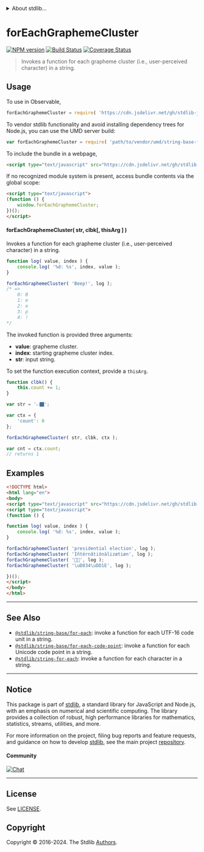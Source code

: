 <!--

@license Apache-2.0

Copyright (c) 2023 The Stdlib Authors.

Licensed under the Apache License, Version 2.0 (the "License");
you may not use this file except in compliance with the License.
You may obtain a copy of the License at

   http://www.apache.org/licenses/LICENSE-2.0

Unless required by applicable law or agreed to in writing, software
distributed under the License is distributed on an "AS IS" BASIS,
WITHOUT WARRANTIES OR CONDITIONS OF ANY KIND, either express or implied.
See the License for the specific language governing permissions and
limitations under the License.

-->


<details>
  <summary>
    About stdlib...
  </summary>
  <p>We believe in a future in which the web is a preferred environment for numerical computation. To help realize this future, we've built stdlib. stdlib is a standard library, with an emphasis on numerical and scientific computation, written in JavaScript (and C) for execution in browsers and in Node.js.</p>
  <p>The library is fully decomposable, being architected in such a way that you can swap out and mix and match APIs and functionality to cater to your exact preferences and use cases.</p>
  <p>When you use stdlib, you can be absolutely certain that you are using the most thorough, rigorous, well-written, studied, documented, tested, measured, and high-quality code out there.</p>
  <p>To join us in bringing numerical computing to the web, get started by checking us out on <a href="https://github.com/stdlib-js/stdlib">GitHub</a>, and please consider <a href="https://opencollective.com/stdlib">financially supporting stdlib</a>. We greatly appreciate your continued support!</p>
</details>

# forEachGraphemeCluster

[![NPM version][npm-image]][npm-url] [![Build Status][test-image]][test-url] [![Coverage Status][coverage-image]][coverage-url] <!-- [![dependencies][dependencies-image]][dependencies-url] -->

> Invokes a function for each grapheme cluster (i.e., user-perceived character) in a string.

<!-- Section to include introductory text. Make sure to keep an empty line after the intro `section` element and another before the `/section` close. -->

<section class="intro">

</section>

<!-- /.intro -->

<!-- Package usage documentation. -->



<section class="usage">

## Usage

To use in Observable,

```javascript
forEachGraphemeCluster = require( 'https://cdn.jsdelivr.net/gh/stdlib-js/string-base-for-each-grapheme-cluster@umd/browser.js' )
```

To vendor stdlib functionality and avoid installing dependency trees for Node.js, you can use the UMD server build:

```javascript
var forEachGraphemeCluster = require( 'path/to/vendor/umd/string-base-for-each-grapheme-cluster/index.js' )
```

To include the bundle in a webpage,

```html
<script type="text/javascript" src="https://cdn.jsdelivr.net/gh/stdlib-js/string-base-for-each-grapheme-cluster@umd/browser.js"></script>
```

If no recognized module system is present, access bundle contents via the global scope:

```html
<script type="text/javascript">
(function () {
    window.forEachGraphemeCluster;
})();
</script>
```

#### forEachGraphemeCluster( str, clbk\[, thisArg ] )

Invokes a function for each grapheme cluster (i.e., user-perceived character) in a string.

```javascript
function log( value, index ) {
    console.log( '%d: %s', index, value );
}

forEachGraphemeCluster( 'Beep!', log );
/* =>
    0: B
    1: e
    2: e
    3: p
    4: !
*/
```

The invoked function is provided three arguments:

-   **value**: grapheme cluster.
-   **index**: starting grapheme cluster index.
-   **str**: input string.

To set the function execution context, provide a `thisArg`.

```javascript
function clbk() {
    this.count += 1;
}

var str = '👉🏿';

var ctx = {
    'count': 0
};

forEachGraphemeCluster( str, clbk, ctx );

var cnt = ctx.count;
// returns 1
```

</section>

<!-- /.usage -->

<!-- Package usage notes. Make sure to keep an empty line after the `section` element and another before the `/section` close. -->

<section class="notes">

</section>

<!-- /.notes -->

<!-- Package usage examples. -->

<section class="examples">

## Examples

<!-- eslint no-undef: "error" -->

```html
<!DOCTYPE html>
<html lang="en">
<body>
<script type="text/javascript" src="https://cdn.jsdelivr.net/gh/stdlib-js/string-base-for-each-grapheme-cluster@umd/browser.js"></script>
<script type="text/javascript">
(function () {

function log( value, index ) {
    console.log( '%d: %s', index, value );
}

forEachGraphemeCluster( 'presidential election', log );
forEachGraphemeCluster( 'Iñtërnâtiônàlizætiøn', log );
forEachGraphemeCluster( '🌷🍕', log );
forEachGraphemeCluster( '\uD834\uDD1E', log );

})();
</script>
</body>
</html>
```

</section>

<!-- /.examples -->

<!-- Section to include cited references. If references are included, add a horizontal rule *before* the section. Make sure to keep an empty line after the `section` element and another before the `/section` close. -->

<section class="references">

</section>

<!-- /.references -->

<!-- Section for related `stdlib` packages. Do not manually edit this section, as it is automatically populated. -->

<section class="related">

* * *

## See Also

-   <span class="package-name">[`@stdlib/string-base/for-each`][@stdlib/string/base/for-each]</span><span class="delimiter">: </span><span class="description">invoke a function for each UTF-16 code unit in a string.</span>
-   <span class="package-name">[`@stdlib/string-base/for-each-code-point`][@stdlib/string/base/for-each-code-point]</span><span class="delimiter">: </span><span class="description">invoke a function for each Unicode code point in a string.</span>
-   <span class="package-name">[`@stdlib/string-for-each`][@stdlib/string/for-each]</span><span class="delimiter">: </span><span class="description">invoke a function for each character in a string.</span>

</section>

<!-- /.related -->

<!-- Section for all links. Make sure to keep an empty line after the `section` element and another before the `/section` close. -->


<section class="main-repo" >

* * *

## Notice

This package is part of [stdlib][stdlib], a standard library for JavaScript and Node.js, with an emphasis on numerical and scientific computing. The library provides a collection of robust, high performance libraries for mathematics, statistics, streams, utilities, and more.

For more information on the project, filing bug reports and feature requests, and guidance on how to develop [stdlib][stdlib], see the main project [repository][stdlib].

#### Community

[![Chat][chat-image]][chat-url]

---

## License

See [LICENSE][stdlib-license].


## Copyright

Copyright &copy; 2016-2024. The Stdlib [Authors][stdlib-authors].

</section>

<!-- /.stdlib -->

<!-- Section for all links. Make sure to keep an empty line after the `section` element and another before the `/section` close. -->

<section class="links">

[npm-image]: http://img.shields.io/npm/v/@stdlib/string-base-for-each-grapheme-cluster.svg
[npm-url]: https://npmjs.org/package/@stdlib/string-base-for-each-grapheme-cluster

[test-image]: https://github.com/stdlib-js/string-base-for-each-grapheme-cluster/actions/workflows/test.yml/badge.svg?branch=v0.2.2
[test-url]: https://github.com/stdlib-js/string-base-for-each-grapheme-cluster/actions/workflows/test.yml?query=branch:v0.2.2

[coverage-image]: https://img.shields.io/codecov/c/github/stdlib-js/string-base-for-each-grapheme-cluster/main.svg
[coverage-url]: https://codecov.io/github/stdlib-js/string-base-for-each-grapheme-cluster?branch=main

<!--

[dependencies-image]: https://img.shields.io/david/stdlib-js/string-base-for-each-grapheme-cluster.svg
[dependencies-url]: https://david-dm.org/stdlib-js/string-base-for-each-grapheme-cluster/main

-->

[chat-image]: https://img.shields.io/gitter/room/stdlib-js/stdlib.svg
[chat-url]: https://app.gitter.im/#/room/#stdlib-js_stdlib:gitter.im

[stdlib]: https://github.com/stdlib-js/stdlib

[stdlib-authors]: https://github.com/stdlib-js/stdlib/graphs/contributors

[umd]: https://github.com/umdjs/umd
[es-module]: https://developer.mozilla.org/en-US/docs/Web/JavaScript/Guide/Modules

[deno-url]: https://github.com/stdlib-js/string-base-for-each-grapheme-cluster/tree/deno
[deno-readme]: https://github.com/stdlib-js/string-base-for-each-grapheme-cluster/blob/deno/README.md
[umd-url]: https://github.com/stdlib-js/string-base-for-each-grapheme-cluster/tree/umd
[umd-readme]: https://github.com/stdlib-js/string-base-for-each-grapheme-cluster/blob/umd/README.md
[esm-url]: https://github.com/stdlib-js/string-base-for-each-grapheme-cluster/tree/esm
[esm-readme]: https://github.com/stdlib-js/string-base-for-each-grapheme-cluster/blob/esm/README.md
[branches-url]: https://github.com/stdlib-js/string-base-for-each-grapheme-cluster/blob/main/branches.md

[stdlib-license]: https://raw.githubusercontent.com/stdlib-js/string-base-for-each-grapheme-cluster/main/LICENSE

<!-- <related-links> -->

[@stdlib/string/base/for-each]: https://github.com/stdlib-js/string-base-for-each/tree/umd

[@stdlib/string/base/for-each-code-point]: https://github.com/stdlib-js/string-base-for-each-code-point/tree/umd

[@stdlib/string/for-each]: https://github.com/stdlib-js/string-for-each/tree/umd

<!-- </related-links> -->

</section>

<!-- /.links -->
